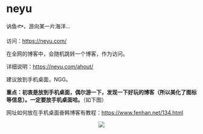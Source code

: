 # neyu
讷鱼🐟，游向某一片海洋…

访问：https://neyu.com/

在全网的博客中，会随机跳转一个博客，作为访问。

详细说明：https://neyu.com/ahout/

建议放到手机桌面，NGG。

<p><strong>重点：初衷是放到手机桌面，偶尔游一下，发现一下好玩的博客（所以美化了图标等信息）。一定要放手机桌面哈。</strong>（如下图）</p>
<p>网址如何放在手机桌面奋韩博客有教程：<a href="https://www.fenhan.net/134.html">https://www.fenhan.net/134.html</a></p>
<div align=center>
<img src="https://you.ci/post-images/1588301430950.jpg" />
</div>
